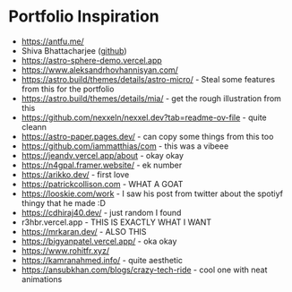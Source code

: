 # Portfolio Inspiration

- https://antfu.me/
- Shiva Bhattacharjee ([github](https://github.com/ShivaBhattacharjee/portfolio-v2))
- https://astro-sphere-demo.vercel.app
- https://www.aleksandrhovhannisyan.com/
- https://astro.build/themes/details/astro-micro/ - Steal some features from this for the portfolio
- https://astro.build/themes/details/mia/ - get the rough illustration from this
- https://github.com/nexxeln/nexxel.dev?tab=readme-ov-file - quite cleann
- https://astro-paper.pages.dev/ - can copy some things from this too
- https://github.com/iammatthias/com - this was a vibeee
- https://jeandv.vercel.app/about - okay okay
- https://n4gpal.framer.website/ - ek number
- https://arikko.dev/ - first love
- https://patrickcollison.com - WHAT A GOAT
- https://looskie.com/work - I saw his post from twitter about the spotiyf thingy that he made :D
- https://cdhiraj40.dev/ - just random I found
- r3hbr.vercel.app - THIS IS EXACTLY WHAT I WANT
- https://mrkaran.dev/ - ALSO THIS
- https://bigyanpatel.vercel.app/ - oka okay
- https://www.rohitfr.xyz/
- https://kamranahmed.info/ - quite aesthetic
- https://ansubkhan.com/blogs/crazy-tech-ride - cool one with neat animations
